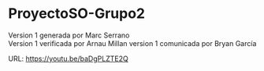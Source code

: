 # ProyectoSO-Grupo2
Version 1 generada por Marc Serrano  
Version 1 verificada por Arnau Millan
version 1 comunicada por Bryan García

URL: https://youtu.be/baDgPLZTE2Q

